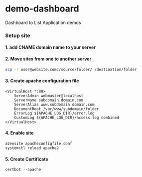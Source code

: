 # demo-dashboard
Dashboard to List Application demos




### Setup site 

#### 1. add CNAME domain name to your server

#### 2. Move sites from one to another server

```bash
scp -r user@website.com:/source/folder/ /destination/folder
```

#### 3. Create apache configuration file
```
<VirtualHost *:80>
    ServerAdmin webmaster@localhost
    ServerName subdomain.domain.com
    ServerAlias www.subdomain.domain.com
    DocumentRoot /var/www/subdomain/folder
    ErrorLog ${APACHE_LOG_DIR}/error.log
    CustomLog ${APACHE_LOG_DIR}/access.log combined
</VirtualHost>
```

#### 4. Enable site
```
a2ensite apacheconfigfile.conf
systemctl reload apache2
```

#### 5. Create Certificate
```
certbot --apache
```
